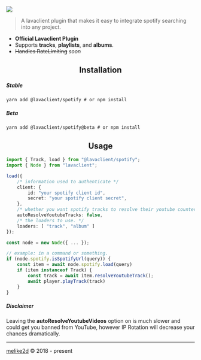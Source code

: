 <img src="https://i.imgur.com/LvsojLc.png" align="center">

> A lavaclient plugin that makes it easy to integrate spotify searching into any project.

- **Official Lavaclient Plugin**
- Supports **tracks**, **playlists**, and **albums**.
- ~~Handles RateLimiting~~ _soon_

<h2 align="center">Installation</h2>

##### Stable

```shell
yarn add @lavaclient/spotify # or npm install
```

##### Beta

```shell
yarn add @lavaclient/spotify@beta # or npm install
```

<h2 align="center">Usage</h2>

```ts
import { Track, load } from "@lavaclient/spotify";
import { Node } from "lavaclient";

load({
    /* information used to authenticate */
    client: {
        id: "your spotify client id",
        secret: "your spotify client secret",
    },
    /* whether you want spotify tracks to resolve their youtube counterpart */
    autoResolveYoutubeTracks: false,
    /* the loaders to use. */
    loaders: [ "track", "album" ]
});

const node = new Node({ ... });

// example: in a command or something.
if (node.spotify.isSpotifyUrl(query)) {
    const item = await node.spotify.load(query)
    if (item instanceof Track) {
        const track = await item.resolveYoutubeTrack();
        await player.playTrack(track)
    }
}
```

##### Disclaimer

Leaving the **autoResolveYoutubeVideos** option on is much slower and could get you banned from YouTube, however IP
Rotation will decrease your chances dramatically.


---

[melike2d](https://dimensional.fun) &copy; 2018 - present
